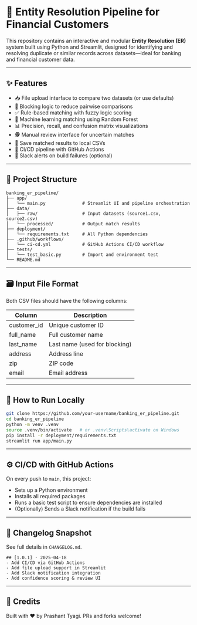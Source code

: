 # 🧠 Entity Resolution Pipeline for Financial Customers

This repository contains an interactive and modular **Entity Resolution (ER)** system built using Python and Streamlit, designed for identifying and resolving duplicate or similar records across datasets—ideal for banking and financial customer data.

---

## ✨ Features

- 📥 File upload interface to compare two datasets (or use defaults)
- 🧱 Blocking logic to reduce pairwise comparisons
- ✅ Rule-based matching with fuzzy logic scoring
- 🤖 Machine learning matching using Random Forest
- 📊 Precision, recall, and confusion matrix visualizations
- 🕵️ Manual review interface for uncertain matches
- 💾 Save matched results to local CSVs
- 🚀 CI/CD pipeline with GitHub Actions
- 🔔 Slack alerts on build failures (optional)

---

## 📁 Project Structure

```
banking_er_pipeline/
├── app/
│   └── main.py              # Streamlit UI and pipeline orchestration
├── data/
│   ├── raw/                 # Input datasets (source1.csv, source2.csv)
│   └── processed/           # Output match results
├── deployment/
│   └── requirements.txt     # All Python dependencies
├── .github/workflows/
│   └── ci-cd.yml            # GitHub Actions CI/CD workflow
├── tests/
│   └── test_basic.py        # Import and environment test
└── README.md
```

---

## 🗃️ Input File Format

Both CSV files should have the following columns:

| Column       | Description                     |
|--------------|---------------------------------|
| customer_id  | Unique customer ID              |
| full_name    | Full customer name              |
| last_name    | Last name (used for blocking)   |
| address      | Address line                    |
| zip          | ZIP code                        |
| email        | Email address                   |

---

## 🚀 How to Run Locally

```bash
git clone https://github.com/your-username/banking_er_pipeline.git
cd banking_er_pipeline
python -m venv .venv
source .venv/bin/activate   # or .venv\Scripts\activate on Windows
pip install -r deployment/requirements.txt
streamlit run app/main.py
```

---

## ⚙️ CI/CD with GitHub Actions

On every push to `main`, this project:
- Sets up a Python environment
- Installs all required packages
- Runs a basic test script to ensure dependencies are installed
- (Optionally) Sends a Slack notification if the build fails

---

## 📅 Changelog Snapshot

See full details in `CHANGELOG.md`.

```
## [1.0.1] - 2025-04-18
- Add CI/CD via GitHub Actions
- Add file upload support in Streamlit
- Add Slack notification integration
- Add confidence scoring & review UI
```

---

## 🙌 Credits

Built with ❤️ by Prashant Tyagi. PRs and forks welcome!


